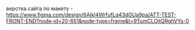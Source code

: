 верстка сайта по макету - https://www.figma.com/design/6Ajkl4WrfufLq43dGUa9pa/ATT-TEST-FRONT-END?node-id=20-651&node-type=frame&t=9TumCLOitQRghVYs-0
